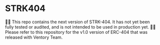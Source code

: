 # STRK404
🚨🚨 This repo contains the next version of STRK-404. It has not yet been fully tested or audited, and is not intended to be used in production yet. 🚨🚨  Please refer to this repository for the v1.0 version of ERC-404 that was released with Ventory Team.
